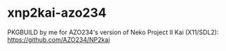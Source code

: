 # xnp2kai-azo234
PKGBUILD by me for AZO234's version of Neko Project II Kai (X11/SDL2): https://github.com/AZO234/NP2kai
